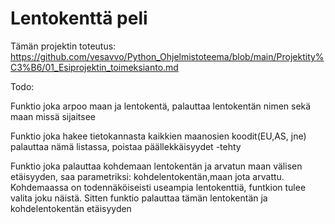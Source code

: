 # Lentokenttä peli


Tämän projektin toteutus: https://github.com/vesavvo/Python_Ohjelmistoteema/blob/main/Projektity%C3%B6/01_Esiprojektin_toimeksianto.md



Todo:

  Funktio joka arpoo maan ja lentokentä, palauttaa lentokentän nimen sekä maan missä sijaitsee
  
  Funktio joka hakee tietokannasta kaikkien maanosien koodit(EU,AS, jne) palauttaa nämä listassa, poistaa päällekkäisyydet -tehty
  
  Funktio joka palauttaa kohdemaan lentokentän ja arvatun maan välisen etäisyyden, saa parametriksi: kohdelentokentän,maan jota arvattu.
  Kohdemaassa on todennäköiseisti useampia lentokenttiä, funtkion tulee valita joku näistä. Sitten funktio palauttaa tämän lentokentän ja kohdelentokentän etäisyyden
  
